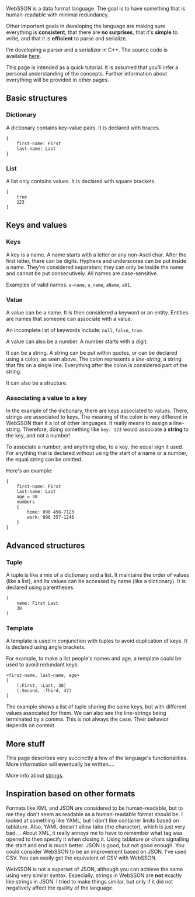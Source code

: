 ---
---
<style>pre{tab-size:4;}</style>

WebSSON is a data format language. The goal is to have something that is
human-readable with minimal redundancy.

Other important goals in developing the language are making sure everything is
**consistent**, that there are **no surprises**, that it's **simple** to write,
and that it is **efficient** to parse and serialize.

I'm developing a parser and a serializer in C++. The source code is available
[here](https://github.com/pat-laugh/websson-libraries).

This page is intended as a quick tutorial. It is assumed that you'll infer a
personal understanding of the concepts. Further information about everything
will be provided in other pages.

## Basic structures

### Dictionary

A dictionary contains key-value pairs. It is declared with braces.

```websson
{
	first-name: First
	last-name: Last
}
```

### List

A list only contains values. It is declared with square brackets.

```websson
[
	true
	123
]
```

## Keys and values

### Keys

A key is a name. A name starts with a letter or any non-Ascii char. After the
first letter, there can be digits. Hyphens and underscores can be put inside a
name. They're considered separators; they can only be inside the name and cannot
be put consecutively. All names are case-sensitive.

Examples of valid names: `a-name`, `a_name`, `aName`, `a01`.

### Value

A value can be a name. It is then considered a keyword or an entity. Entities
are names that someone can associate with a value.

An incomplete list of keywords include: `null`, `false`, `true`.

A value can also be a number. A number starts with a digit.

It can be a string. A string can be put within quotes, or can be declared using
a colon, as seen above. The colon represents a *line-string*, a string that fits
on a single line. Everything after the colon is considered part of the string.

It can also be a structure.

### Associating a value to a key

In the example of the dictionary, there are keys associated to values. There,
strings are associated to keys. The meaning of the colon is very different in
WebSSON than it a lot of other languages. It really means to assign a
line-string. Therefore, doing something like `key: 123` would associate a
**string** to the key, and not a number!

To associate a number, and anything else, to a key, the equal sign it used.
For anything that is declared without using the start of a name or a number, the
equal string can be omitted.

Here's an example:
```websson
{
	first-name: First
	last-name: Last
	age = 38
	numbers
	{
		home: 890 456-7123
		work: 890 357-1246
	}
}
```

## Advanced structures

### Tuple

A tuple is like a mix of a dictionary and a list. It maintains the order of
values (like a list), and its values can be accessed by name (like a
dictionary). It is declared using parentheses.

```websson
(
	name: First Last
	38
)
```

### Template

A template is used in conjunction with tuples to avoid duplication of keys. It
is declared using angle brackets.

For example, to make a list people's names and age, a template could be used to
avoid redundant keys:
```websson
<first-name, last-name, age>
[
	(:First, :Last, 38)
	(:Second, :Third, 47)
]
```

The example shows a list of tuple sharing the same keys, but with different
values associated for them. We can also see the line-strings being terminated by
a comma. This is not always the case. Their behavior depends on context.

## More stuff

This page describes very succinctly a few of the language's functionalities.
More information will eventually be written....

More info about [strings](strings).

## Inspiration based on other formats

Formats like XML and JSON are considered to be human-readable, but to me they
don't seem as readable as a human-readable format should be. I looked at
something like YAML, but I don't like container limits based on tablature. Also,
YAML doesn't allow tabs (the character), which is just very bad.... About XML,
it really annoys me to have to remember what tag was opened to then specify it
when closing it. Using tablature or chars signalling the start and end is much
better. JSON is good, but not good enough. You could consider WebSSON to be an
improvement based on JSON. I've used CSV. You can easily get the equivalent of
CSV with WebSSON.

WebSSON is not a superset of JSON, although you can achieve the same using very
similar syntax. Especially, strings in WebSSON are **not** exactly like strings
in JSON. I tried to make things similar, but only if it did not negatively
affect the quality of the language.
